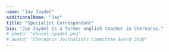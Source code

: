 ```yaml
---
name: "Jay Jaydel"
additionalName: "Jay"
title: "Specialist Correspondent"
bio: "Jay Jaydel is a former english teacher in Chernarus."
# photo: "daniel-spadel.png"
# award: "Chernarus Journalists Committee Award 2016"
---
```

